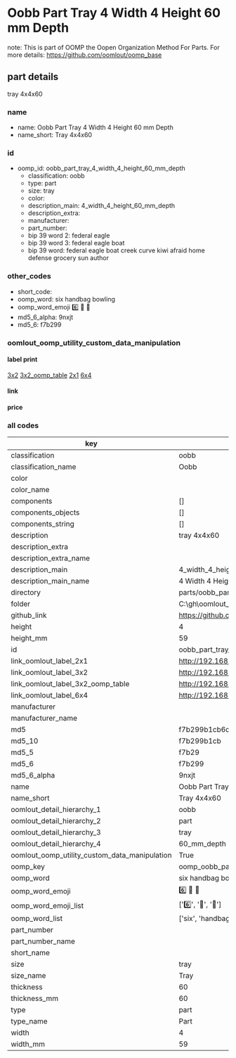 # Oobb Part Tray 4 Width 4 Height 60 mm Depth  

note: This is part of OOMP the Oopen Organization Method For Parts. For more details: https://github.com/oomlout/oomp_base

##  part details
  



tray 4x4x60



### name
* name: Oobb Part Tray 4 Width 4 Height 60 mm Depth
* name_short: Tray 4x4x60 
### id
* oomp_id: oobb_part_tray_4_width_4_height_60_mm_depth
  * classification: oobb
  * type: part
  * size: tray
  * color: 
  * description_main: 4_width_4_height_60_mm_depth
  * description_extra: 
  * manufacturer: 
  * part_number: 
  * bip 39 word 2: federal eagle
  * bip 39 word 3: federal eagle boat
  * bip 39 word: federal eagle boat creek curve kiwi afraid home defense grocery sun author

### other_codes
* short_code: 
* oomp_word: six handbag bowling
* oomp_word_emoji :six: :handbag: :bowling:
* md5_6_alpha: 9nxjt
* md5_6: f7b299






### oomlout_oomp_utility_custom_data_manipulation
#### label print
[3x2](http://192.168.1.245:1112/?label=oomp%209nxjt)
[3x2_oomp_table](http://192.168.1.108:1112/?label=oomp%209nxjt)
[2x1](http://192.168.1.242:1112/?label=oomp%209nxjt)
[6x4](http://192.168.1.55:1112/?label=oomp%209nxjt)    

#### link

                              

#### price







### all codes 
| key | value |  
| --- | --- |  
| classification | oobb |  
| classification_name | Oobb |  
| color |  |  
| color_name |  |  
| components | [] |  
| components_objects | [] |  
| components_string | [] |  
| description | tray 4x4x60 |  
| description_extra |  |  
| description_extra_name |  |  
| description_main | 4_width_4_height_60_mm_depth |  
| description_main_name | 4 Width 4 Height 60 mm Depth |  
| directory | parts/oobb_part_tray_4_width_4_height_60_mm_depth |  
| folder | C:\gh\oomlout_oobb_version_4_generated_parts\parts\oobb_part_tray_4_width_4_height_60_mm_depth |  
| github_link | https://github.com/oomlout/oomlout_oomp_part_src/tree/main/parts/oobb_part_tray_4_width_4_height_60_mm_depth |  
| height | 4 |  
| height_mm | 59 |  
| id | oobb_part_tray_4_width_4_height_60_mm_depth |  
| link_oomlout_label_2x1 | http://192.168.1.242:1112/?label=oomp%209nxjt |  
| link_oomlout_label_3x2 | http://192.168.1.245:1112/?label=oomp%209nxjt |  
| link_oomlout_label_3x2_oomp_table | http://192.168.1.108:1112/?label=oomp%209nxjt |  
| link_oomlout_label_6x4 | http://192.168.1.55:1112/?label=oomp%209nxjt |  
| manufacturer |  |  
| manufacturer_name |  |  
| md5 | f7b299b1cb6d0091ed9b2332319142a3 |  
| md5_10 | f7b299b1cb |  
| md5_5 | f7b29 |  
| md5_6 | f7b299 |  
| md5_6_alpha | 9nxjt |  
| name | Oobb Part Tray 4 Width 4 Height 60 mm Depth |  
| name_short | Tray 4x4x60  |  
| oomlout_detail_hierarchy_1 | oobb |  
| oomlout_detail_hierarchy_2 | part |  
| oomlout_detail_hierarchy_3 | tray |  
| oomlout_detail_hierarchy_4 | 60_mm_depth |  
| oomlout_oomp_utility_custom_data_manipulation | True |  
| oomp_key | oomp_oobb_part_tray_4_width_4_height_60_mm_depth |  
| oomp_word | six handbag bowling |  
| oomp_word_emoji | :six: :handbag: :bowling: |  
| oomp_word_emoji_list | [':six:', ':handbag:', ':bowling:'] |  
| oomp_word_list | ['six', 'handbag', 'bowling'] |  
| part_number |  |  
| part_number_name |  |  
| short_name |  |  
| size | tray |  
| size_name | Tray |  
| thickness | 60 |  
| thickness_mm | 60 |  
| type | part |  
| type_name | Part |  
| width | 4 |  
| width_mm | 59 |  
